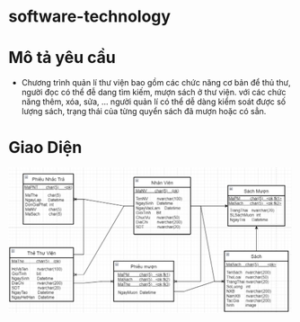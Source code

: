 # software-technology
# Mô tả yêu cầu
- Chương trình quản lí thư viện bao gồm các chức năng cơ bản để thủ thư, người đọc có thể đễ dang tìm kiếm, mượn sách ở thư viện.
với các chức năng thêm, xóa, sửa, …
người quản lí có thể dễ dàng kiểm soát được số lượng sách, trạng thái của từng quyển sách đã mượn hoặc có sẳn.
# Giao Diện
![mô tả](PDM.png)

 
